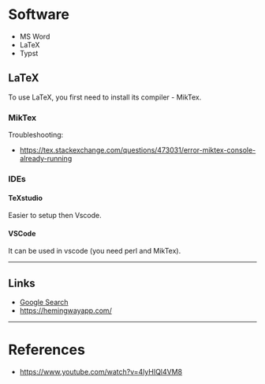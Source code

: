 # Software
+ MS Word
+ LaTeX
+ Typst

## LaTeX
To use LaTeX, you first need to install its compiler - MikTex.
### MikTex
Troubleshooting:
- https://tex.stackexchange.com/questions/473031/error-miktex-console-already-running
### IDEs
#### TeXstudio
Easier to setup then Vscode.
#### VSCode
It can be used in vscode (you need perl and MikTex).

---
## Links
- [Google Search](https://www.google.com/search?q=Writing)
- https://hemingwayapp.com/

---
# References
+ https://www.youtube.com/watch?v=4lyHIQl4VM8
